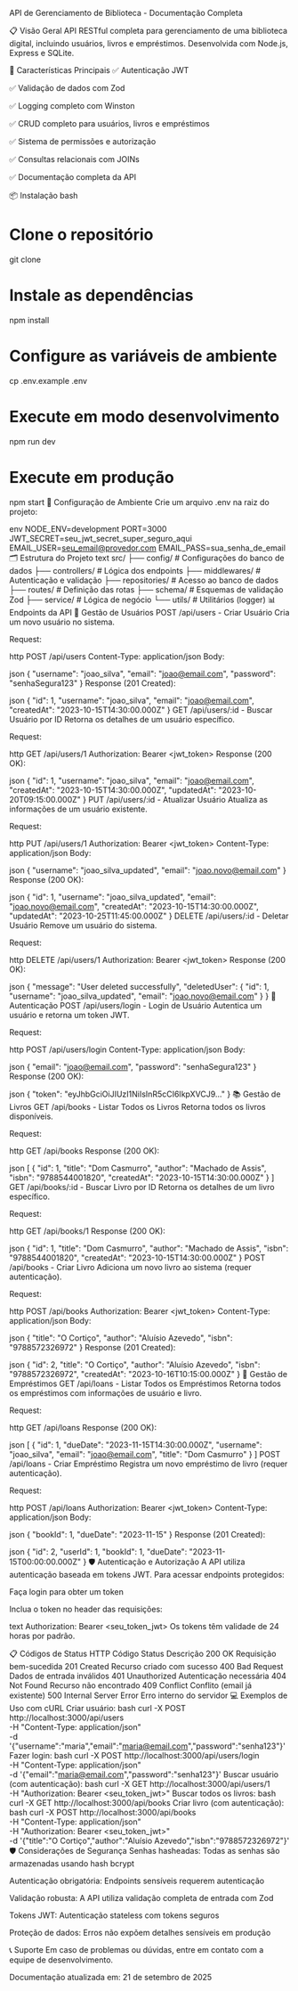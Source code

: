API de Gerenciamento de Biblioteca - Documentação Completa

📋 Visão Geral
API RESTful completa para gerenciamento de uma biblioteca digital, incluindo usuários, livros e empréstimos. Desenvolvida com Node.js, Express e SQLite.

🚀 Características Principais
✅ Autenticação JWT

✅ Validação de dados com Zod

✅ Logging completo com Winston

✅ CRUD completo para usuários, livros e empréstimos

✅ Sistema de permissões e autorização

✅ Consultas relacionais com JOINs

✅ Documentação completa da API

📦 Instalação
bash
# Clone o repositório
git clone <url-do-repositorio>

# Instale as dependências
npm install

# Configure as variáveis de ambiente
cp .env.example .env

# Execute em modo desenvolvimento
npm run dev

# Execute em produção
npm start
🔧 Configuração de Ambiente
Crie um arquivo .env na raiz do projeto:

env
NODE_ENV=development
PORT=3000
JWT_SECRET=seu_jwt_secret_super_seguro_aqui
EMAIL_USER=seu_email@provedor.com
EMAIL_PASS=sua_senha_de_email
🗂️ Estrutura do Projeto
text
src/
├── config/          # Configurações do banco de dados
├── controllers/     # Lógica dos endpoints
├── middlewares/    # Autenticação e validação
├── repositories/   # Acesso ao banco de dados
├── routes/         # Definição das rotas
├── schema/         # Esquemas de validação Zod
├── service/        # Lógica de negócio
└── utils/          # Utilitários (logger)
📊 Endpoints da API
👥 Gestão de Usuários
POST /api/users - Criar Usuário
Cria um novo usuário no sistema.

Request:

http
POST /api/users
Content-Type: application/json
Body:

json
{
  "username": "joao_silva",
  "email": "joao@email.com",
  "password": "senhaSegura123"
}
Response (201 Created):

json
{
  "id": 1,
  "username": "joao_silva",
  "email": "joao@email.com",
  "createdAt": "2023-10-15T14:30:00.000Z"
}
GET /api/users/:id - Buscar Usuário por ID
Retorna os detalhes de um usuário específico.

Request:

http
GET /api/users/1
Authorization: Bearer <jwt_token>
Response (200 OK):

json
{
  "id": 1,
  "username": "joao_silva",
  "email": "joao@email.com",
  "createdAt": "2023-10-15T14:30:00.000Z",
  "updatedAt": "2023-10-20T09:15:00.000Z"
}
PUT /api/users/:id - Atualizar Usuário
Atualiza as informações de um usuário existente.

Request:

http
PUT /api/users/1
Authorization: Bearer <jwt_token>
Content-Type: application/json
Body:

json
{
  "username": "joao_silva_updated",
  "email": "joao.novo@email.com"
}
Response (200 OK):

json
{
  "id": 1,
  "username": "joao_silva_updated",
  "email": "joao.novo@email.com",
  "createdAt": "2023-10-15T14:30:00.000Z",
  "updatedAt": "2023-10-25T11:45:00.000Z"
}
DELETE /api/users/:id - Deletar Usuário
Remove um usuário do sistema.

Request:

http
DELETE /api/users/1
Authorization: Bearer <jwt_token>
Response (200 OK):

json
{
  "message": "User deleted successfully",
  "deletedUser": {
    "id": 1,
    "username": "joao_silva_updated",
    "email": "joao.novo@email.com"
  }
}
🔐 Autenticação
POST /api/users/login - Login de Usuário
Autentica um usuário e retorna um token JWT.

Request:

http
POST /api/users/login
Content-Type: application/json
Body:

json
{
  "email": "joao@email.com",
  "password": "senhaSegura123"
}
Response (200 OK):

json
{
  "token": "eyJhbGciOiJIUzI1NiIsInR5cCI6IkpXVCJ9..."
}
📚 Gestão de Livros
GET /api/books - Listar Todos os Livros
Retorna todos os livros disponíveis.

Request:

http
GET /api/books
Response (200 OK):

json
[
  {
    "id": 1,
    "title": "Dom Casmurro",
    "author": "Machado de Assis",
    "isbn": "9788544001820",
    "createdAt": "2023-10-15T14:30:00.000Z"
  }
]
GET /api/books/:id - Buscar Livro por ID
Retorna os detalhes de um livro específico.

Request:

http
GET /api/books/1
Response (200 OK):

json
{
  "id": 1,
  "title": "Dom Casmurro",
  "author": "Machado de Assis",
  "isbn": "9788544001820",
  "createdAt": "2023-10-15T14:30:00.000Z"
}
POST /api/books - Criar Livro
Adiciona um novo livro ao sistema (requer autenticação).

Request:

http
POST /api/books
Authorization: Bearer <jwt_token>
Content-Type: application/json
Body:

json
{
  "title": "O Cortiço",
  "author": "Aluísio Azevedo",
  "isbn": "9788572326972"
}
Response (201 Created):

json
{
  "id": 2,
  "title": "O Cortiço",
  "author": "Aluísio Azevedo",
  "isbn": "9788572326972",
  "createdAt": "2023-10-16T10:15:00.000Z"
}
📖 Gestão de Empréstimos
GET /api/loans - Listar Todos os Empréstimos
Retorna todos os empréstimos com informações de usuário e livro.

Request:

http
GET /api/loans
Response (200 OK):

json
[
  {
    "id": 1,
    "dueDate": "2023-11-15T14:30:00.000Z",
    "username": "joao_silva",
    "email": "joao@email.com",
    "title": "Dom Casmurro"
  }
]
POST /api/loans - Criar Empréstimo
Registra um novo empréstimo de livro (requer autenticação).

Request:

http
POST /api/loans
Authorization: Bearer <jwt_token>
Content-Type: application/json
Body:

json
{
  "bookId": 1,
  "dueDate": "2023-11-15"
}
Response (201 Created):

json
{
  "id": 2,
  "userId": 1,
  "bookId": 1,
  "dueDate": "2023-11-15T00:00:00.000Z"
}
🛡️ Autenticação e Autorização
A API utiliza autenticação baseada em tokens JWT. Para acessar endpoints protegidos:

Faça login para obter um token

Inclua o token no header das requisições:

text
Authorization: Bearer <seu_token_jwt>
Os tokens têm validade de 24 horas por padrão.

📋 Códigos de Status HTTP
Código	Status	Descrição
200	OK	Requisição bem-sucedida
201	Created	Recurso criado com sucesso
400	Bad Request	Dados de entrada inválidos
401	Unauthorized	Autenticação necessária
404	Not Found	Recurso não encontrado
409	Conflict	Conflito (email já existente)
500	Internal Server Error	Erro interno do servidor
💻 Exemplos de Uso com cURL
Criar usuário:
bash
curl -X POST http://localhost:3000/api/users \
  -H "Content-Type: application/json" \
  -d '{"username":"maria","email":"maria@email.com","password":"senha123"}'
Fazer login:
bash
curl -X POST http://localhost:3000/api/users/login \
  -H "Content-Type: application/json" \
  -d '{"email":"maria@email.com","password":"senha123"}'
Buscar usuário (com autenticação):
bash
curl -X GET http://localhost:3000/api/users/1 \
  -H "Authorization: Bearer <seu_token_jwt>"
Buscar todos os livros:
bash
curl -X GET http://localhost:3000/api/books
Criar livro (com autenticação):
bash
curl -X POST http://localhost:3000/api/books \
  -H "Content-Type: application/json" \
  -H "Authorization: Bearer <seu_token_jwt>" \
  -d '{"title":"O Cortiço","author":"Aluísio Azevedo","isbn":"9788572326972"}'
🛡️ Considerações de Segurança
Senhas hasheadas: Todas as senhas são armazenadas usando hash bcrypt

Autenticação obrigatória: Endpoints sensíveis requerem autenticação

Validação robusta: A API utiliza validação completa de entrada com Zod

Tokens JWT: Autenticação stateless com tokens seguros

Proteção de dados: Erros não expõem detalhes sensíveis em produção

📞 Suporte
Em caso de problemas ou dúvidas, entre em contato com a equipe de desenvolvimento.

Documentação atualizada em: 21 de setembro de 2025